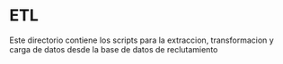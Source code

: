 # ETL
Este directorio contiene los scripts para la extraccion, transformacion y carga de datos desde la base de datos de reclutamiento